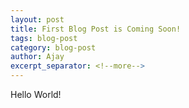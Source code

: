 ```yaml
---
layout: post
title: First Blog Post is Coming Soon!
tags: blog-post
category: blog-post
author: Ajay
excerpt_separator: <!--more-->
---
```


Hello World!
